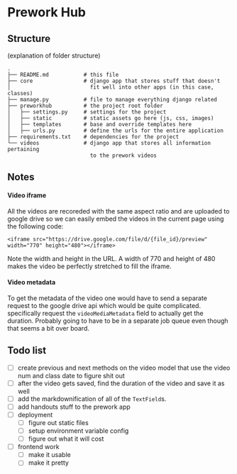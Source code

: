 # Prework Hub

## Structure

(explanation of folder structure)

```
.
├── README.md           # this file
├── core                # django app that stores stuff that doesn't 
│                         fit well into other apps (in this case, classes)
├── manage.py           # file to manage everything django related
├── preworkhub          # the project root folder
│   ├── settings.py     # settings for the project
│   ├── static          # static assets go here (js, css, images)
│   ├── templates       # base and override templates here
│   ├── urls.py         # define the urls for the entire application
├── requirements.txt    # dependencies for the project
└── videos              # django app that stores all information pertaining 
                          to the prework videos
```

## Notes

#### Video iframe

All the videos are recoreded with the same aspect ratio and are uploaded to google drive so we can easily embed the
videos in the current page using the following code:

`<iframe src="https://drive.google.com/file/d/{file_id}/preview" width="770" height="480"></iframe>`

Note the width and height in the URL. A width of 770 and height of 480 makes the video be perfectly stretched to fill
the iframe.

#### Video metadata

To get the metadata of the video one would have to send a separate request to the google drive api which would be quite
complicated. specifically request the `videoMediaMetadata` field to actually get the duration.
Probably going to have to be in a separate job queue even though that seems a bit over board. 

## Todo list
- [ ] create previous and next methods on the video model that use the video num and class date to figure shit out
- [ ] after the video gets saved, find the duration of the video and save it as well
- [ ] add the markdownification of all of the `TextField`s.
- [ ] add handouts stuff to the prework app
- [ ] deployment
  - [ ] figure out static files
  - [ ] setup environment variable config
  - [ ] figure out what it will cost
- [ ] frontend work
  - [ ] make it usable
  - [ ] make it pretty
